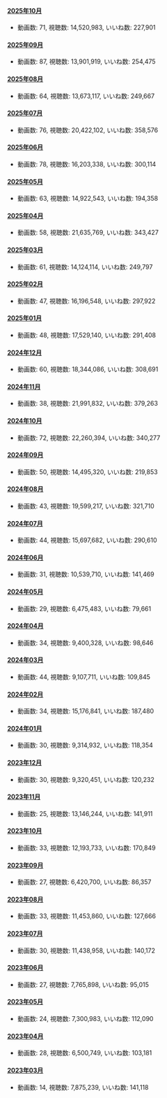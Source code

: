 #### [2025年10月](videos/202510 "wikilink")

-   動画数: 71, 視聴数: 14,520,983, いいね数: 227,901

#### [2025年09月](videos/202509 "wikilink")

-   動画数: 87, 視聴数: 13,901,919, いいね数: 254,475

#### [2025年08月](videos/202508 "wikilink")

-   動画数: 64, 視聴数: 13,673,117, いいね数: 249,667

#### [2025年07月](videos/202507 "wikilink")

-   動画数: 76, 視聴数: 20,422,102, いいね数: 358,576

#### [2025年06月](videos/202506 "wikilink")

-   動画数: 78, 視聴数: 16,203,338, いいね数: 300,114

#### [2025年05月](videos/202505 "wikilink")

-   動画数: 63, 視聴数: 14,922,543, いいね数: 194,358

#### [2025年04月](videos/202504 "wikilink")

-   動画数: 58, 視聴数: 21,635,769, いいね数: 343,427

#### [2025年03月](videos/202503 "wikilink")

-   動画数: 61, 視聴数: 14,124,114, いいね数: 249,797

#### [2025年02月](videos/202502 "wikilink")

-   動画数: 47, 視聴数: 16,196,548, いいね数: 297,922

#### [2025年01月](videos/202501 "wikilink")

-   動画数: 48, 視聴数: 17,529,140, いいね数: 291,408

#### [2024年12月](videos/202412 "wikilink")

-   動画数: 60, 視聴数: 18,344,086, いいね数: 308,691

#### [2024年11月](videos/202411 "wikilink")

-   動画数: 38, 視聴数: 21,991,832, いいね数: 379,263

#### [2024年10月](videos/202410 "wikilink")

-   動画数: 72, 視聴数: 22,260,394, いいね数: 340,277

#### [2024年09月](videos/202409 "wikilink")

-   動画数: 50, 視聴数: 14,495,320, いいね数: 219,853

#### [2024年08月](videos/202408 "wikilink")

-   動画数: 43, 視聴数: 19,599,217, いいね数: 321,710

#### [2024年07月](videos/202407 "wikilink")

-   動画数: 44, 視聴数: 15,697,682, いいね数: 290,610

#### [2024年06月](videos/202406 "wikilink")

-   動画数: 31, 視聴数: 10,539,710, いいね数: 141,469

#### [2024年05月](videos/202405 "wikilink")

-   動画数: 29, 視聴数: 6,475,483, いいね数: 79,661

#### [2024年04月](videos/202404 "wikilink")

-   動画数: 34, 視聴数: 9,400,328, いいね数: 98,646

#### [2024年03月](videos/202403 "wikilink")

-   動画数: 44, 視聴数: 9,107,711, いいね数: 109,845

#### [2024年02月](videos/202402 "wikilink")

-   動画数: 34, 視聴数: 15,176,841, いいね数: 187,480

#### [2024年01月](videos/202401 "wikilink")

-   動画数: 30, 視聴数: 9,314,932, いいね数: 118,354

#### [2023年12月](videos/202312 "wikilink")

-   動画数: 30, 視聴数: 9,320,451, いいね数: 120,232

#### [2023年11月](videos/202311 "wikilink")

-   動画数: 25, 視聴数: 13,146,244, いいね数: 141,911

#### [2023年10月](videos/202310 "wikilink")

-   動画数: 33, 視聴数: 12,193,733, いいね数: 170,849

#### [2023年09月](videos/202309 "wikilink")

-   動画数: 27, 視聴数: 6,420,700, いいね数: 86,357

#### [2023年08月](videos/202308 "wikilink")

-   動画数: 33, 視聴数: 11,453,860, いいね数: 127,666

#### [2023年07月](videos/202307 "wikilink")

-   動画数: 30, 視聴数: 11,438,958, いいね数: 140,172

#### [2023年06月](videos/202306 "wikilink")

-   動画数: 27, 視聴数: 7,765,898, いいね数: 95,015

#### [2023年05月](videos/202305 "wikilink")

-   動画数: 24, 視聴数: 7,300,983, いいね数: 112,090

#### [2023年04月](videos/202304 "wikilink")

-   動画数: 28, 視聴数: 6,500,749, いいね数: 103,181

#### [2023年03月](videos/202303 "wikilink")

-   動画数: 14, 視聴数: 7,875,239, いいね数: 141,118

